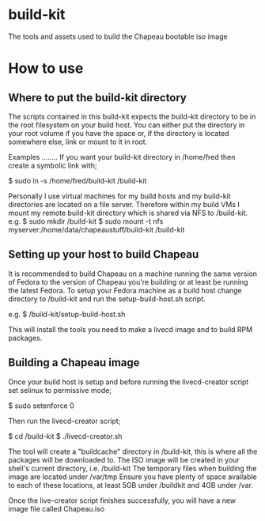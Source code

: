 # build-kit
The tools and assets used to build the Chapeau bootable iso image

How to use
==========

Where to put the build-kit directory
------------------------------------
The scripts contained in this build-kit expects the build-kit directory to be in the root filesystem on your build host.
You can either put the directory in your root volume if you have the space or, if the directory is located somewhere else, link or mount to it in root.

Examples
........
If you want your build-kit directory in /home/fred then create a symbolic link with;

$ sudo ln -s /home/fred/build-kit /build-kit


Personally I use virtual machines for my build hosts and my build-kit directories are located on a file server.
Therefore within my build VMs I mount my remote build-kit directory which is shared via NFS to /build-kit.
e.g.
$ sudo mkdir /build-kit
$ sudo mount -t nfs myserver:/home/data/chapeaustuff/build-kit /build-kit


Setting up your host to build Chapeau
-------------------------------------
It is recommended to build Chapeau on a machine running the same version of Fedora to the version of Chapeau you're building or at least be running the latest Fedora.
To setup your Fedora machine as a build host change directory to /build-kit and run the setup-build-host.sh script.

e.g.
$ /build-kit/setup-build-host.sh

This will install the tools you need to make a livecd image and to build RPM packages.


Building a Chapeau image
------------------------
Once your build host is setup and before running the livecd-creator script set selinux to permissive mode;

$ sudo setenforce 0

Then run the livecd-creator script;

$ cd /build-kit
$ ./livecd-creator.sh

The tool will create a "buildcache" directory in /build-kit, this is where all the packages will be downloaded to.
The ISO image will be created in your shell's current directory, i.e. /build-kit
The temporary files when building the image are located under /var/tmp
Ensure you have plenty of space available to each of these locations, at least 5GB under /buildkit and 4GB under /var.

Once the live-creator script finishes successfully, you will have a new image file called Chapeau.iso

